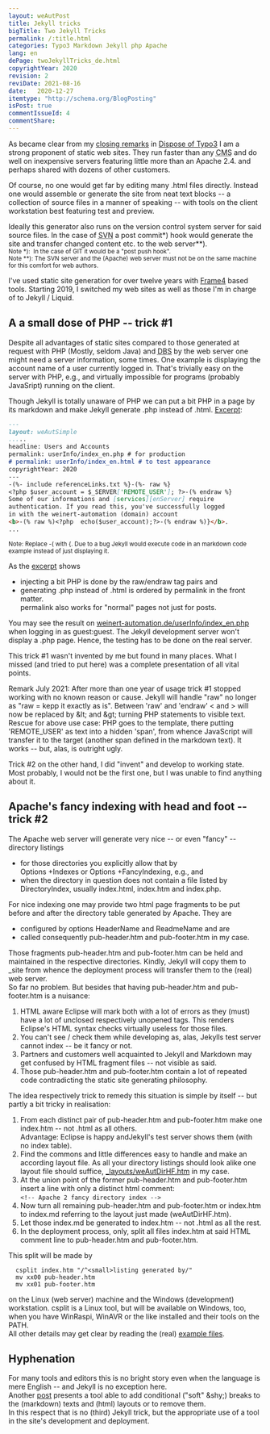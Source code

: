 ```yaml
---
layout: weAutPost
title: Jekyll tricks
bigTitle: Two Jekyll Tricks
permalink: /:title.html
categories: Typo3 Markdown Jekyll php Apache
lang: en
dePage: twoJekyllTricks_de.html
copyrightYear: 2020
revision: 2
reviDate: 2021-08-16
date:   2020-12-27
itemtype: "http://schema.org/BlogPosting"
isPost: true
commentIssueId: 4
commentShare:
---
```

As became clear from my 
[closing remarks](/leaveTypo3.html#dr-jekylls-site-generator "Dr. Jekyll's site generator")
in [Dispose of Typo3](/leaveTypo3.html "Out of Typo3")
I am a strong proponent of static web sites. They run faster than 
any <abbr title="content management systems">CMS</abbr> and do well on 
inexpensive servers featuring little more than an Apache<!--more-->
2.4. and perhaps shared with dozens of other customers.

Of course, no one would get far by editing many .html files directly. Instead
one would assemble or generate the site from neat text blocks -- 
a collection of source files in a manner of speaking -- with tools on
the client workstation best featuring test and preview.
    
Ideally this generator also runs on the 
version control system server for said source files. In the case of
<abbr title="Subversion">SVN</abbr> a post commit*) hook would generate the 
site and transfer changed content etc. to the web server**).    
<small>Note *):&nbsp; In the case of GIT it would be a "post push hook".
<br />Note **): The SVN server and the (Apache) web server must not be on the
same machine for this comfort for web authors.</small>

I've used static site generation for over twelve years with 
[Frame4](https://frame4j.de/index_en.html "a Java (8) framework")
based tools. Starting 2019, I switched my web sites as well as those I'm in 
charge of to Jekyll / Liquid.


## A a small dose of PHP -- trick #1

Despite all advantages of static sites compared to those generated at 
request with PHP (Mostly, seldom Java) and
<abbr title="Data base systems">DBS</abbr> by the web server one might need
a server information, some times. One example is displaying the account name
of a user currently logged in. That's trivially easy on the server with PHP,
e.g., and virtually impossible for programs (probably JavaSript) running on
the client.

Though Jekyll is totally unaware of PHP we can put a bit PHP in a page
by its markdown and make Jekyll generate .php instead of .html. 
[Excerpt](https://weinert-automation.de/software/jekyll/index_en.md "See complete file index_en.md"):

```markdown
---
layout: weAutSimple
.....
headline: Users and Accounts
permalink: userInfo/index_en.php # for production
# permalink: userInfo/index_en.html # to test appearance
copyrightYear: 2020
---
-(%- include referenceLinks.txt %}-(%- raw %}
<?php $user_account = $_SERVER['REMOTE_USER']; ?>-(% endraw %}
Some of our informations and [services][enServer] require 
authentication. If you read this, you've successfully logged
in with the weinert-automation (domain) account
<b>-(% raw %)<?php  echo($user_account);?>-(% endraw %)}</b>.
...
```

<small>Note: Replace -( with {. Due to a bug Jekyll would
execute code in an markdown code example instead of just
displaying it.</small>  

As the 
[excerpt](https://weinert-automation.de/software/jekyll/index_en.md "See complete file index_en.md")
shows
 - injecting a bit PHP is done by the raw/endraw tag pairs and
 - generating .php instead of .html is ordered by permalink in the front 
   matter.    
   permalink also works for "normal" pages not just for posts.
   
You may see the result on 
[weinert-automation.de/userInfo/index_en.php](https://weinert-automation.de/userInfo/index_en.php "Users and Accounts")
when logging in as guest:guest. The Jekyll development server won't display
a .php page. Hence, the testing has to be done on the real server.

This trick #1 wasn't invented by me but found in many places. What I 
missed (and tried to put here) was a complete presentation of all vital
points.   

Remark July 2021: After more than one year of usage trick #1 stopped working
with no known reason or cause. Jekyll will handle "raw" no longer as 
"raw = kepp it exactly as is". Between 'raw' and 'endraw' < and > will now
be replaced by &amp;lt; and &amp;gt; turning PHP statements to visible
text.   
Rescue for above use case: PHP goes to the template, there putting
'REMOTE_USER' as text into a hidden 'span', from whence JavaScript will 
transfer it to the target (another span defined in the markdown text).
It works -- but, alas, is outright ugly.

Trick #2 on the other hand, I did "invent" and develop to working state. 
Most probably, I would not be the first one, but I was unable to find
anything about it.

## Apache's fancy indexing with head and foot -- trick #2

The Apache web server will generate very nice -- or even "fancy" --
directory listings 
 - for those directories you explicitly allow that by  
   Options +Indexes or Options +FancyIndexing, e.g., and
 - when the directory in question does not contain a file listed by
   DirectoryIndex, usually index.html, index.htm and index.php.
   
For nice indexing one may provide two html page fragments to be put before
and after the directory table generated by Apache. They are
 - configured by options HeaderName and ReadmeName and are
 - called consequently pub-header.htm and pub-footer.htm in my case.
 
Those fragments pub-header.htm and pub-footer.htm can be held and maintained
in the respective directories. Kindly, Jekyll will copy them to _site 
from whence the deployment process will transfer them to the (real) web
server.  
So far no problem. But besides that having pub-header.htm and
pub-footer.htm is a nuisance:

 1. HTML aware Eclipse will mark both with a lot of errors as they (must)
    have a lot of unclosed respectively unopened tags. This renders
    Eclipse's HTML syntax checks virtually useless for those files.
 2. You can't see / check them while developing as, alas, Jekylls test 
    server cannot index -- be it fancy or not.
 3. Partners and customers well acquainted to Jekyll and Markdown may get
    confused by HTML fragment files -- not visible as said.
 4. Those pub-header.htm and pub-footer.htm contain a lot of repeated code
    contradicting the static site generating philosophy.
    
The idea respectively trick to remedy this situation is simple by itself --
but partly a bit tricky in realisation:

 1. From each distinct pair of pub-header.htm and pub-footer.htm make one
    index.htm -- not .html as all others.    
    Advantage: Eclipse is happy andJekyll's test server shows them 
    (with no index table).
 2. Find the commons and little differences easy to handle and make an
    according layout file. As all your directory listings should look alike
    one layout file should suffice,
    [_layouts/weAutDirHF.htm](https://weinert-automation.de/software/jekyll/weAutDirHF.htm.txt)
    in my case.
 3. At the union point of the former pub-header.htm and pub-footer.htm 
    insert a line with only a distinct html comment:   
    ```<!-- Apache 2 fancy directory index -->``` 
 4. Now turn all remaining pub-header.htm and pub-footer.htm or index.htm 
    to index.md referring to the layout just made (weAutDirHF.htm).
 5. Let those index.md be generated to index.htm -- not .html as all the
    rest.
 6. In the deployment process, only, split all files index.htm at said
    HTML comment line to pub-header.htm and pub-footer.htm.
    
This split will be made by 
```
  csplit index.htm "/^<small>listing generated by/"
  mv xx00 pub-header.htm
  mv xx01 pub-footer.htm
 ```
on the Linux (web server) machine and the Windows (development) workstation.
csplit is a Linux tool, but will be available on Windows, too, when you
have WinRaspi, WinAVR or the like installed and their tools on the PATH.  
All other details may get clear by reading the (real) 
[example files](https://weinert-automation.de/software/jekyll/).

## Hyphenation

For many tools and editors this is no bright story even when the language
is mere English -- and Jekyll is no exception here.   
Another [post](/webHyphenation.html) presents a tool able to add 
conditional ("soft" &amp;shy;) breaks to the (markdown) texts and (html)
layouts or to remove them.  
In this respect that is no (third) Jekyll trick, but the appropriate use 
of a tool in the site's development and deployment.
